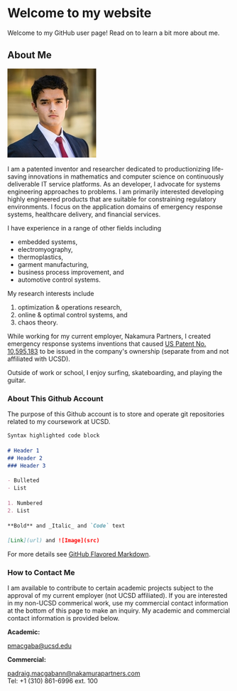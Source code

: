 # Welcome to my website
Welcome to my GitHub user page! Read on to learn a bit more about me.

## About Me

![Image Of Me](/headshotLQ.jpg)

I am a patented inventor and researcher dedicated to productionizing life-saving innovations in mathematics and computer science on continuously deliverable IT service platforms. As an developer, I advocate for systems engineering approaches to problems. I am primarily interested developing highly engineered products that are suitable for constraining regulatory environments. I focus on the application domains of emergency response systems, healthcare delivery, and financial services. 

I have experience in a range of other fields including 
- embedded systems, 
- electromyography, 
- thermoplastics, 
- garment manufacturing, 
- business process improvement, and 
- automotive control systems. 

My research interests include 
1. optimization & operations research, 
2. online & optimal control systems, and 
3. chaos theory. 

While working for my current employer, Nakamura Partners, I created emergency response systems inventions that caused [US Patent No. 10,595,183](https://patents.google.com/patent/US10595183B2/) to be issued in the company's ownership (separate from and not affiliated with UCSD).

Outside of work or school, I enjoy surfing, skateboarding, and playing the guitar. 

### About This Github Account

The purpose of this Github account is to store and operate git repositories related to my coursework at UCSD. 




```markdown
Syntax highlighted code block

# Header 1
## Header 2
### Header 3

- Bulleted
- List

1. Numbered
2. List

**Bold** and _Italic_ and `Code` text

[Link](url) and ![Image](src)
```

For more details see [GitHub Flavored Markdown](https://guides.github.com/features/mastering-markdown/).


### How to Contact Me

I am available to contribute to certain academic projects subject to the approval of my current employer (not UCSD affiliated). 
If you are interested in my non-UCSD commerical work, use my commercial contact information at the bottom of this page to make an inquiry.
My academic and commercial contact information is provided below.

**Academic:** 

pmacgaba@ucsd.edu



**Commercial:** 

padraig.macgabann@nakamurapartners.com  
Tel: +1 (310) 861-6996 ext. 100


